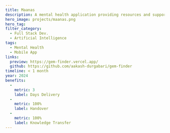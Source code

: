 ```yaml
---
title: Maanas
description: A mental health application providing resources and support.
hero_image: projects/maanas.png
hero_tag:
filter_category:
  - Full Stack Dev.
  - Artificial Intelligence
tags:
  - Mental Health
  - Mobile App
links:
  preview: https://gem-finder.vercel.app/
  github: https://github.com/aakash-durgabari/gem-finder
timeline: < 1 month
year: 2024
benefits:
  -
    metric: 3
    label: Days Delivery
  -
    metric: 100%
    label: Handover
  -
    metric: 100%
    label: Knowledge Transfer
---
```

